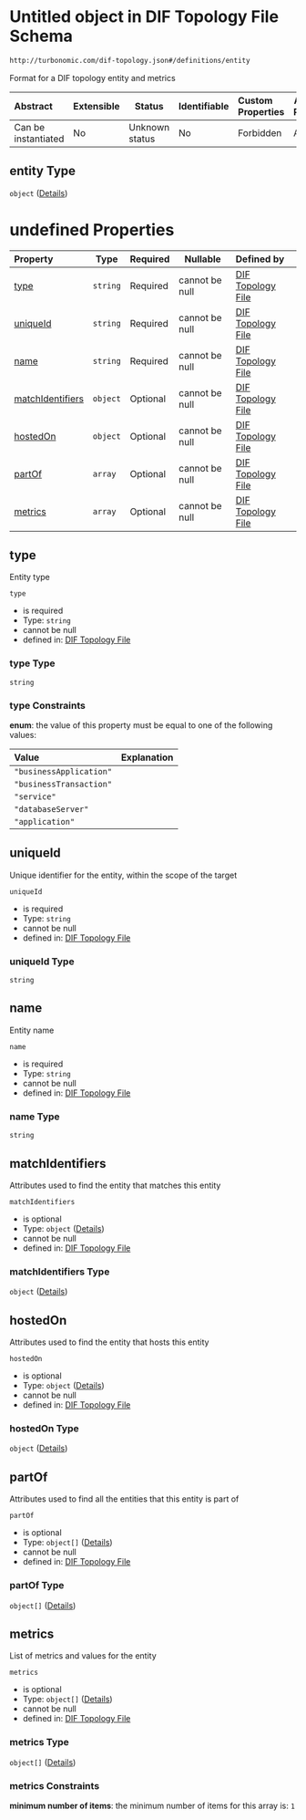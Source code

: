 # Untitled object in DIF Topology File Schema

```txt
http://turbonomic.com/dif-topology.json#/definitions/entity
```

Format for a DIF topology entity and metrics


| Abstract            | Extensible | Status         | Identifiable | Custom Properties | Additional Properties | Access Restrictions | Defined In                                                                                   |
| :------------------ | ---------- | -------------- | ------------ | :---------------- | --------------------- | ------------------- | -------------------------------------------------------------------------------------------- |
| Can be instantiated | No         | Unknown status | No           | Forbidden         | Allowed               | none                | [dif-total-schema.schema.json\*](../out/dif-total-schema.schema.json "open original schema") |

## entity Type

`object` ([Details](dif-total-schema-definitions-entity.md))

# undefined Properties

| Property                              | Type     | Required | Nullable       | Defined by                                                                                                                                                                             |
| :------------------------------------ | -------- | -------- | -------------- | :------------------------------------------------------------------------------------------------------------------------------------------------------------------------------------- |
| [type](#type)                         | `string` | Required | cannot be null | [DIF Topology File](dif-total-schema-definitions-entitytype.md "http&#x3A;//turbonomic.com/dif-topology.json#/definitions/entity/properties/type")                                     |
| [uniqueId](#uniqueId)                 | `string` | Required | cannot be null | [DIF Topology File](dif-total-schema-definitions-entity-properties-uniqueid.md "http&#x3A;//turbonomic.com/dif-topology.json#/definitions/entity/properties/uniqueId")                 |
| [name](#name)                         | `string` | Required | cannot be null | [DIF Topology File](dif-total-schema-definitions-entity-properties-name.md "http&#x3A;//turbonomic.com/dif-topology.json#/definitions/entity/properties/name")                         |
| [matchIdentifiers](#matchIdentifiers) | `object` | Optional | cannot be null | [DIF Topology File](dif-total-schema-definitions-entity-properties-matchidentifiers.md "http&#x3A;//turbonomic.com/dif-topology.json#/definitions/entity/properties/matchIdentifiers") |
| [hostedOn](#hostedOn)                 | `object` | Optional | cannot be null | [DIF Topology File](dif-total-schema-definitions-entity-properties-hostedon.md "http&#x3A;//turbonomic.com/dif-topology.json#/definitions/entity/properties/hostedOn")                 |
| [partOf](#partOf)                     | `array`  | Optional | cannot be null | [DIF Topology File](dif-total-schema-definitions-entity-properties-partof.md "http&#x3A;//turbonomic.com/dif-topology.json#/definitions/entity/properties/partOf")                     |
| [metrics](#metrics)                   | `array`  | Optional | cannot be null | [DIF Topology File](dif-total-schema-definitions-entity-properties-metrics.md "http&#x3A;//turbonomic.com/dif-topology.json#/definitions/entity/properties/metrics")                   |

## type

Entity type


`type`

-   is required
-   Type: `string`
-   cannot be null
-   defined in: [DIF Topology File](dif-total-schema-definitions-entitytype.md "http&#x3A;//turbonomic.com/dif-topology.json#/definitions/entity/properties/type")

### type Type

`string`

### type Constraints

**enum**: the value of this property must be equal to one of the following values:

| Value                   | Explanation |
| :---------------------- | ----------- |
| `"businessApplication"` |             |
| `"businessTransaction"` |             |
| `"service"`             |             |
| `"databaseServer"`      |             |
| `"application"`         |             |

## uniqueId

Unique identifier for the entity, within the scope of the target


`uniqueId`

-   is required
-   Type: `string`
-   cannot be null
-   defined in: [DIF Topology File](dif-total-schema-definitions-entity-properties-uniqueid.md "http&#x3A;//turbonomic.com/dif-topology.json#/definitions/entity/properties/uniqueId")

### uniqueId Type

`string`

## name

Entity name


`name`

-   is required
-   Type: `string`
-   cannot be null
-   defined in: [DIF Topology File](dif-total-schema-definitions-entity-properties-name.md "http&#x3A;//turbonomic.com/dif-topology.json#/definitions/entity/properties/name")

### name Type

`string`

## matchIdentifiers

Attributes used to find the entity that matches this entity


`matchIdentifiers`

-   is optional
-   Type: `object` ([Details](dif-total-schema-definitions-entity-properties-matchidentifiers.md))
-   cannot be null
-   defined in: [DIF Topology File](dif-total-schema-definitions-entity-properties-matchidentifiers.md "http&#x3A;//turbonomic.com/dif-topology.json#/definitions/entity/properties/matchIdentifiers")

### matchIdentifiers Type

`object` ([Details](dif-total-schema-definitions-entity-properties-matchidentifiers.md))

## hostedOn

Attributes used to find the entity that hosts this entity


`hostedOn`

-   is optional
-   Type: `object` ([Details](dif-total-schema-definitions-entity-properties-hostedon.md))
-   cannot be null
-   defined in: [DIF Topology File](dif-total-schema-definitions-entity-properties-hostedon.md "http&#x3A;//turbonomic.com/dif-topology.json#/definitions/entity/properties/hostedOn")

### hostedOn Type

`object` ([Details](dif-total-schema-definitions-entity-properties-hostedon.md))

## partOf

Attributes used to find all the entities that this entity is part of


`partOf`

-   is optional
-   Type: `object[]` ([Details](dif-total-schema-definitions-entity-properties-partof-items.md))
-   cannot be null
-   defined in: [DIF Topology File](dif-total-schema-definitions-entity-properties-partof.md "http&#x3A;//turbonomic.com/dif-topology.json#/definitions/entity/properties/partOf")

### partOf Type

`object[]` ([Details](dif-total-schema-definitions-entity-properties-partof-items.md))

## metrics

List of metrics and values for the entity


`metrics`

-   is optional
-   Type: `object[]` ([Details](dif-total-schema-definitions-metricsentry.md))
-   cannot be null
-   defined in: [DIF Topology File](dif-total-schema-definitions-entity-properties-metrics.md "http&#x3A;//turbonomic.com/dif-topology.json#/definitions/entity/properties/metrics")

### metrics Type

`object[]` ([Details](dif-total-schema-definitions-metricsentry.md))

### metrics Constraints

**minimum number of items**: the minimum number of items for this array is: `1`
